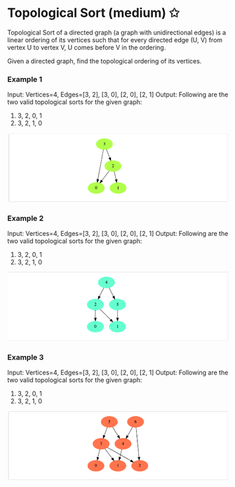 # Topological Sort (medium) ✩

Topological Sort of a directed graph (a graph with unidirectional edges) is a linear ordering 
of its vertices such that for every directed edge (U, V) from vertex U to vertex V, U comes before V in the ordering.

Given a directed graph, find the topological ordering of its vertices.

### Example 1
Input: Vertices=4, Edges=[3, 2], [3, 0], [2, 0], [2, 1]
Output: Following are the two valid topological sorts for the given graph:
1) 3, 2, 0, 1
2) 3, 2, 1, 0

![Topological Sort Example 1](./../../../../assets/topological_sort_1.png)

### Example 2
Input: Vertices=4, Edges=[3, 2], [3, 0], [2, 0], [2, 1]
Output: Following are the two valid topological sorts for the given graph:
1) 3, 2, 0, 1
2) 3, 2, 1, 0

![Topological Sort Example 2](./../../../../assets/topological_sort_2.png)

### Example 3
Input: Vertices=4, Edges=[3, 2], [3, 0], [2, 0], [2, 1]
Output: Following are the two valid topological sorts for the given graph:
1) 3, 2, 0, 1
2) 3, 2, 1, 0

![Topological Sort Example 3](./../../../../assets/topological_sort_3.png)